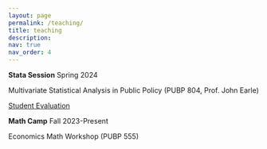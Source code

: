 ```yaml
---
layout: page
permalink: /teaching/
title: teaching
description:
nav: true
nav_order: 4
---
```


<strong>Stata Session</strong> Spring 2024

Multivariate Statistical Analysis in Public Policy (PUBP 804, Prof. John Earle)

<a href="sungbinp.github.io/_includes/course_eval/PUBP804_STATA_SPark_eval.pdf" target="_blank">Student Evaluation</a>

<strong>Math Camp</strong> Fall 2023-Present

Economics Math Workshop (PUBP 555)

